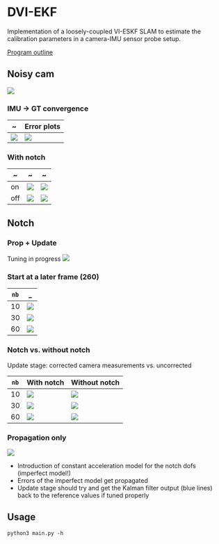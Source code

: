 # DVI-EKF
Implementation of a loosely-coupled VI-ESKF SLAM to estimate
the calibration parameters in a camera-IMU sensor probe setup.

[Program outline](https://www.evernote.com/l/AeQSiL2U6txCWbgNAi1G9mUtWune-gjHNlU/)

## Noisy cam
![](img/cam_gt_noisy.png)

### IMU -> GT convergence
~ | Error plots
--- | ---
![](img/pc0.5.png) | ![](img/error_plots.png)

### With notch
~ | ~ | ~
--- | --- | ---
on | ![](img/withnotch_plots.png) | ![](img/rc0.5_t1.png)
off | ![](img/withnotch_plots_2.png) | ![](img/rc0.5_t1_off.png)


## Notch
### Prop + Update
Tuning in progress
![](img/tuning.png)

### Start at a later frame (260)
`nb`| _  
--- | ---
10 | ![](img/start_260.png)
30 | ![](img/start_260_nb_30.png)
60 | ![](img/start_260_nb_60.png)

### Notch vs. without notch
Update stage: corrected camera measurements vs. uncorrected

`nb` | With notch | Without notch
-- | -- | --
10 | ![](img/tuning.png) | ![](img/nb_10_uncorrected.png)
30 | ![](img/nb_30_corrected.png) | ![](img/nb_30_uncorrected.png)
60 | ![](img/nb_60_corrected.png) | ![](img/nb_60_uncorrected.png)

### Propagation only  
![](img/notchest_prop_only.png)

* Introduction of constant acceleration model for the notch dofs (imperfect model!)
* Errors of the imperfect model get propagated
* Update stage should try and get the Kalman filter output (blue lines) back to the reference values
    if tuned properly

## Usage
```
python3 main.py -h
```
